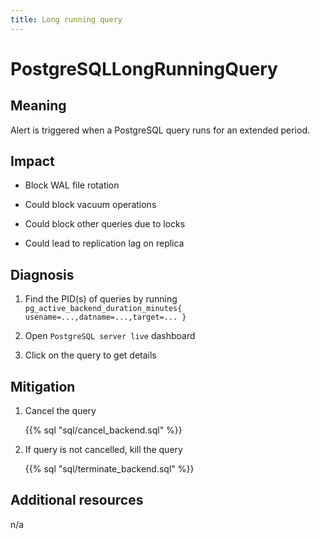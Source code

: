 ```yaml
---
title: Long running query
---
```


# PostgreSQLLongRunningQuery

## Meaning

Alert is triggered when a PostgreSQL query runs for an extended period.

## Impact

- Block WAL file rotation

- Could block vacuum operations

- Could block other queries due to locks

- Could lead to replication lag on replica

## Diagnosis

1. Find the PID(s) of queries by running `pg_active_backend_duration_minutes{ usename=...,datname=...,target=... }`

1. Open `PostgreSQL server live` dashboard

1. Click on the query to get details

## Mitigation

1. Cancel the query

    {{% sql "sql/cancel_backend.sql" %}}

1. If query is not cancelled, kill the query

    {{% sql "sql/terminate_backend.sql" %}}

## Additional resources

n/a

